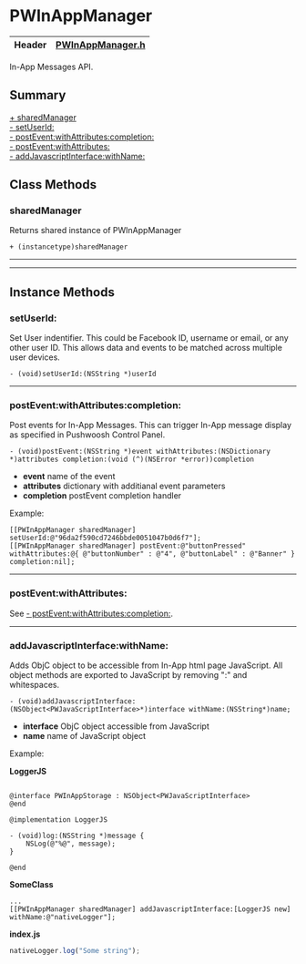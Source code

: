 # PWInAppManager #

| Header | [PWInAppManager.h](../Framework/Pushwoosh.framework/Versions/A/Headers/PWInAppManager.h) |
| ------ | ---------------------------------------------------------------------------------------- |

In-App Messages API.

## Summary
[+ sharedManager](#sharedmanager)  
[- setUserId:](#setiserid)  
[- postEvent:withAttributes:completion:](#posteventwithattributescompletion)  
[- postEvent:withAttributes:](#posteventwithattributes)  
[- addJavascriptInterface:withName:](#addjavascriptinterfacewithname)  

##  Class Methods

### sharedManager

Returns shared instance of PWInAppManager

```objc
+ (instancetype)sharedManager
```

---
---

## Instance Methods

### setUserId:

Set User indentifier. This could be Facebook ID, username or email, or any other user ID.
This allows data and events to be matched across multiple user devices.

```objc
- (void)setUserId:(NSString *)userId
```

---

### postEvent:withAttributes:completion:

Post events for In-App Messages. This can trigger In-App message display as specified in Pushwoosh Control Panel.

```objc
- (void)postEvent:(NSString *)event withAttributes:(NSDictionary *)attributes completion:(void (^)(NSError *error))completion
```

 * **event** name of the event
 * **attributes** dictionary with additianal event parameters
 * **completion** postEvent completion handler

Example:

```objc
[[PWInAppManager sharedManager] setUserId:@"96da2f590cd7246bbde0051047b0d6f7"];
[[PWInAppManager sharedManager] postEvent:@"buttonPressed" withAttributes:@{ @"buttonNumber" : @"4", @"buttonLabel" : @"Banner" } completion:nil];
```

---

### postEvent:withAttributes:

See [- postEvent:withAttributes:completion:](#posteventwithattributescompletion).

---

### addJavascriptInterface:withName:

Adds ObjC object to be accessible from In-App html page JavaScript. All object methods are exported to JavaScript by removing ":" and whitespaces.

```objc
- (void)addJavascriptInterface:(NSObject<PWJavaScriptInterface>*)interface withName:(NSString*)name;
```

 * **interface** ObjC object accessible from JavaScript
 * **name** name of JavaScript object

Example:

**LoggerJS**
```objc

@interface PWInAppStorage : NSObject<PWJavaScriptInterface>
@end

@implementation LoggerJS

- (void)log:(NSString *)message {
	NSLog(@"%@", message);
}

@end
```

**SomeClass**
```objc
...
[[PWInAppManager sharedManager] addJavascriptInterface:[LoggerJS new] withName:@"nativeLogger"];
```

**index.js**
```js
nativeLogger.log("Some string");
```
